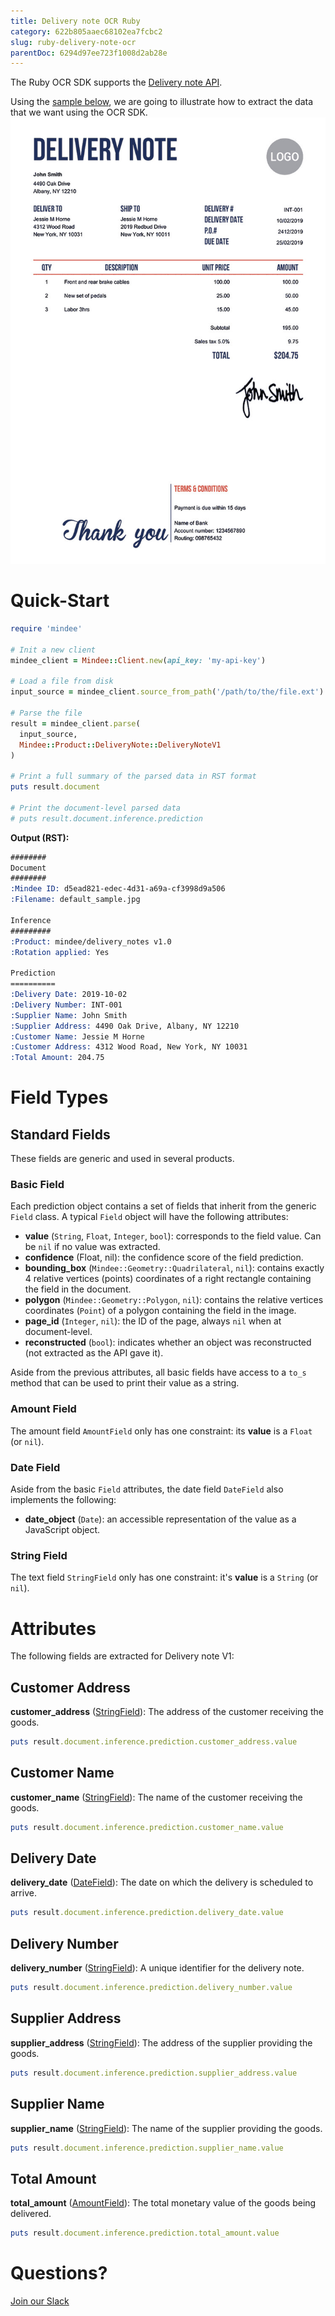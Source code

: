 ```yaml
---
title: Delivery note OCR Ruby
category: 622b805aaec68102ea7fcbc2
slug: ruby-delivery-note-ocr
parentDoc: 6294d97ee723f1008d2ab28e
---
```

The Ruby OCR SDK supports the [Delivery note API](https://platform.mindee.com/mindee/delivery_notes).

Using the [sample below](https://github.com/mindee/client-lib-test-data/blob/main/products/delivery_notes/default_sample.jpg), we are going to illustrate how to extract the data that we want using the OCR SDK.
![Delivery note sample](https://github.com/mindee/client-lib-test-data/blob/main/products/delivery_notes/default_sample.jpg?raw=true)

# Quick-Start
```rb
require 'mindee'

# Init a new client
mindee_client = Mindee::Client.new(api_key: 'my-api-key')

# Load a file from disk
input_source = mindee_client.source_from_path('/path/to/the/file.ext')

# Parse the file
result = mindee_client.parse(
  input_source,
  Mindee::Product::DeliveryNote::DeliveryNoteV1
)

# Print a full summary of the parsed data in RST format
puts result.document

# Print the document-level parsed data
# puts result.document.inference.prediction
```

**Output (RST):**
```rst
########
Document
########
:Mindee ID: d5ead821-edec-4d31-a69a-cf3998d9a506
:Filename: default_sample.jpg

Inference
#########
:Product: mindee/delivery_notes v1.0
:Rotation applied: Yes

Prediction
==========
:Delivery Date: 2019-10-02
:Delivery Number: INT-001
:Supplier Name: John Smith
:Supplier Address: 4490 Oak Drive, Albany, NY 12210
:Customer Name: Jessie M Horne
:Customer Address: 4312 Wood Road, New York, NY 10031
:Total Amount: 204.75
```

# Field Types
## Standard Fields
These fields are generic and used in several products.

### Basic Field
Each prediction object contains a set of fields that inherit from the generic `Field` class.
A typical `Field` object will have the following attributes:

* **value** (`String`, `Float`, `Integer`, `bool`): corresponds to the field value. Can be `nil` if no value was extracted.
* **confidence** (Float, nil): the confidence score of the field prediction.
* **bounding_box** (`Mindee::Geometry::Quadrilateral`, `nil`): contains exactly 4 relative vertices (points) coordinates of a right rectangle containing the field in the document.
* **polygon** (`Mindee::Geometry::Polygon`, `nil`): contains the relative vertices coordinates (`Point`) of a polygon containing the field in the image.
* **page_id** (`Integer`, `nil`): the ID of the page, always `nil` when at document-level.
* **reconstructed** (`bool`): indicates whether an object was reconstructed (not extracted as the API gave it).


Aside from the previous attributes, all basic fields have access to a `to_s` method that can be used to print their value as a string.


### Amount Field
The amount field `AmountField` only has one constraint: its **value** is a `Float` (or `nil`).

### Date Field
Aside from the basic `Field` attributes, the date field `DateField` also implements the following: 

* **date_object** (`Date`): an accessible representation of the value as a JavaScript object.

### String Field
The text field `StringField` only has one constraint: it's **value** is a `String` (or `nil`).

# Attributes
The following fields are extracted for Delivery note V1:

## Customer Address
**customer_address** ([StringField](#string-field)): The address of the customer receiving the goods.

```rb
puts result.document.inference.prediction.customer_address.value
```

## Customer Name
**customer_name** ([StringField](#string-field)): The name of the customer receiving the goods.

```rb
puts result.document.inference.prediction.customer_name.value
```

## Delivery Date
**delivery_date** ([DateField](#date-field)): The date on which the delivery is scheduled to arrive.

```rb
puts result.document.inference.prediction.delivery_date.value
```

## Delivery Number
**delivery_number** ([StringField](#string-field)): A unique identifier for the delivery note.

```rb
puts result.document.inference.prediction.delivery_number.value
```

## Supplier Address
**supplier_address** ([StringField](#string-field)): The address of the supplier providing the goods.

```rb
puts result.document.inference.prediction.supplier_address.value
```

## Supplier Name
**supplier_name** ([StringField](#string-field)): The name of the supplier providing the goods.

```rb
puts result.document.inference.prediction.supplier_name.value
```

## Total Amount
**total_amount** ([AmountField](#amount-field)): The total monetary value of the goods being delivered.

```rb
puts result.document.inference.prediction.total_amount.value
```

# Questions?
[Join our Slack](https://join.slack.com/t/mindee-community/shared_invite/zt-2d0ds7dtz-DPAF81ZqTy20chsYpQBW5g)
